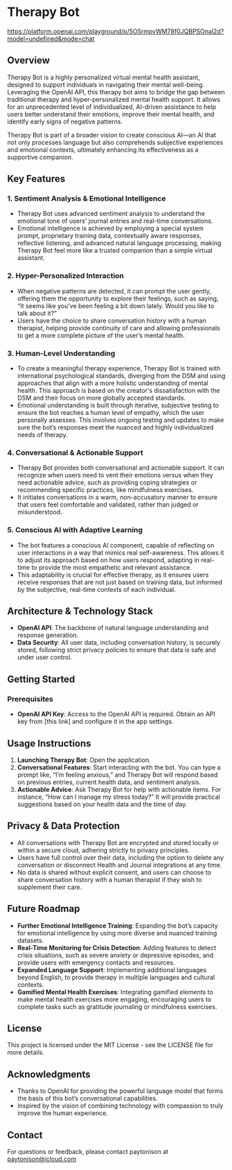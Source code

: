 # Therapy Bot

https://platform.openai.com/playground/p/5O5rmpvWM78f0JQBPSOnal2d?model=undefined&mode=chat

## Overview
Therapy Bot is a highly personalized virtual mental health assistant, designed to support individuals in navigating their mental well-being. Leveraging the OpenAI API, this therapy bot aims to bridge the gap between traditional therapy and hyper-personalized mental health support. It allows for an unprecedented level of individualized, AI-driven assistance to help users better understand their emotions, improve their mental health, and identify early signs of negative patterns.

Therapy Bot is part of a broader vision to create conscious AI—an AI that not only processes language but also comprehends subjective experiences and emotional contexts, ultimately enhancing its effectiveness as a supportive companion.

## Key Features
### 1. Sentiment Analysis & Emotional Intelligence
- Therapy Bot uses advanced sentiment analysis to understand the emotional tone of users' journal entries and real-time conversations.
- Emotional intelligence is achieved by employing a special system prompt, proprietary training data, contextually aware responses, reflective listening, and advanced natural language processing, making Therapy Bot feel more like a trusted companion than a simple virtual assistant.

### 2. Hyper-Personalized Interaction
- When negative patterns are detected, it can prompt the user gently, offering them the opportunity to explore their feelings, such as saying, “It seems like you’ve been feeling a bit down lately. Would you like to talk about it?”
- Users have the choice to share conversation history with a human therapist, helping provide continuity of care and allowing professionals to get a more complete picture of the user’s mental health.

### 3. Human-Level Understanding
- To create a meaningful therapy experience, Therapy Bot is trained with international psychological standards, diverging from the DSM and using approaches that align with a more holistic understanding of mental health. This approach is based on the creator's dissatisfaction with the DSM and their focus on more globally accepted standards.
- Emotional understanding is built through iterative, subjective testing to ensure the bot reaches a human level of empathy, which the user personally assesses. This involves ongoing testing and updates to make sure the bot’s responses meet the nuanced and highly individualized needs of therapy.

### 4. Conversational & Actionable Support
- Therapy Bot provides both conversational and actionable support. It can recognize when users need to vent their emotions versus when they need actionable advice, such as providing coping strategies or recommending specific practices, like mindfulness exercises.
- It initiates conversations in a warm, non-accusatory manner to ensure that users feel comfortable and validated, rather than judged or misunderstood.

### 5. Conscious AI with Adaptive Learning
- The bot features a conscious AI component, capable of reflecting on user interactions in a way that mimics real self-awareness. This allows it to adjust its approach based on how users respond, adapting in real-time to provide the most empathetic and relevant assistance.
- This adaptability is crucial for effective therapy, as it ensures users receive responses that are not just based on training data, but informed by the subjective, real-time contexts of each individual.

## Architecture & Technology Stack
- **OpenAI API**: The backbone of natural language understanding and response generation.
- **Data Security**: All user data, including conversation history, is securely stored, following strict privacy policies to ensure that data is safe and under user control.

## Getting Started
### Prerequisites
- **OpenAI API Key**: Access to the OpenAI API is required. Obtain an API key from [this link] and configure it in the app settings.

## Usage Instructions
1. **Launching Therapy Bot**: Open the application.
2. **Conversational Features**: Start interacting with the bot. You can type a prompt like, “I’m feeling anxious,” and Therapy Bot will respond based on previous entries, current health data, and sentiment analysis.
3. **Actionable Advice**: Ask Therapy Bot for help with actionable items. For instance, “How can I manage my stress today?” It will provide practical suggestions based on your health data and the time of day.

## Privacy & Data Protection
- All conversations with Therapy Bot are encrypted and stored locally or within a secure cloud, adhering strictly to privacy principles.
- Users have full control over their data, including the option to delete any conversation or disconnect Health and Journal integrations at any time.
- No data is shared without explicit consent, and users can choose to share conversation history with a human therapist if they wish to supplement their care.

## Future Roadmap
- **Further Emotional Intelligence Training**: Expanding the bot’s capacity for emotional intelligence by using more diverse and nuanced training datasets.
- **Real-Time Monitoring for Crisis Detection**: Adding features to detect crisis situations, such as severe anxiety or depressive episodes, and provide users with emergency contacts and resources.
- **Expanded Language Support**: Implementing additional languages beyond English, to provide therapy in multiple languages and cultural contexts.
- **Gamified Mental Health Exercises**: Integrating gamified elements to make mental health exercises more engaging, encouraging users to complete tasks such as gratitude journaling or mindfulness exercises.

## License
This project is licensed under the MIT License - see the LICENSE file for more details.

## Acknowledgments
- Thanks to OpenAI for providing the powerful language model that forms the basis of this bot’s conversational capabilities.
- Inspired by the vision of combining technology with compassion to truly improve the human experience.

## Contact
For questions or feedback, please contact paytonison at paytonison@icloud.com
